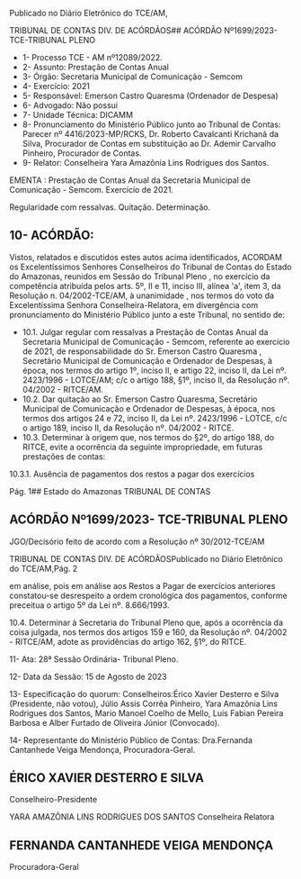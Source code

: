 Publicado  no  Diário  Eletrônico do TCE/AM,

TRIBUNAL DE CONTAS DIV. DE ACÓRDÃOS## ACÓRDÃO Nº1699/2023- TCE-TRIBUNAL PLENO

- 1- Processo TCE - AM nº12089/2022.
- 2- Assunto: Prestação de Contas Anual
- 3- Órgão: Secretaria Municipal de Comunicação - Semcom
- 4- Exercício: 2021
- 5- Responsável: Emerson Castro Quaresma (Ordenador de Despesa)
- 6- Advogado: Não possui
- 7- Unidade Técnica: DICAMM
- 8- Pronunciamento  do  Ministério  Público  junto  ao  Tribunal  de  Contas: Parecer  nº 4416/2023-MP/RCKS, Dr. Roberto Cavalcanti Krichanã da Silva, Procurador de Contas em substituição ao Dr. Ademir Carvalho Pinheiro, Procurador de Contas.
- 9- Relator: Conselheira Yara Amazônia Lins Rodrigues dos Santos.

EMENTA : Prestação de Contas Anual da Secretaria Municipal de Comunicação - Semcom. Exercício de 2021.

Regularidade com ressalvas. Quitação. Determinação.

## 10-  ACÓRDÃO:

Vistos, relatados e discutidos estes autos acima identificados, ACORDAM os Excelentíssimos Senhores Conselheiros do Tribunal de Contas do Estado do Amazonas, reunidos em Sessão do Tribunal Pleno , no exercício da competência atribuída pelos arts. 5º, II e 11, inciso III, alínea 'a', item 3, da Resolução n. 04/2002-TCE/AM, à unanimidade , nos  termos  do  voto  da  Excelentíssima  Senhora  Conselheira-Relatora, em  divergência com pronunciamento do Ministério Público junto a este Tribunal, no sentido de:

- 10.1. Julgar  regular  com  ressalvas a  Prestação  de  Contas  Anual  da Secretaria  Municipal  de  Comunicação  -  Semcom,  referente  ao exercício  de  2021,  de  responsabilidade  do Sr. Emerson  Castro Quaresma ,  Secretário  Municipal  de  Comunicação  e  Ordenador  de Despesas, à época, nos termos do artigo 1º, inciso II,  e  artigo  22, inciso II,  da  Lei  nº.  2423/1996  -  LOTCE/AM; c/c o artigo 188, §1º, inciso II, da Resolução nº. 04/2002 - RITCE/AM.
- 10.2. Dar quitação ao Sr. Emerson Castro Quaresma, Secretário Municipal de Comunicação e Ordenador de Despesas, à época, nos termos dos artigos 24 e 72, inciso II, da Lei nº. 2423/1996 - LOTCE, c/c o artigo 189, inciso II, da Resolução nº. 04/2002 - RITCE.
- 10.3. Determinar à origem que,  nos  termos  do  §2º,  do  artigo  188,  do RITCE,  evite  a  ocorrência  da  seguinte  impropriedade,  em  futuras prestações de contas:

10.3.1. Ausência  de  pagamentos  dos restos  a  pagar  dos  exercícios

Pág. 1## Estado do Amazonas TRIBUNAL DE CONTAS

## ACÓRDÃO Nº1699/2023- TCE-TRIBUNAL PLENO

JGO/Decisório feito de acordo com a Resolução nº 30/2012-TCE/AM

TRIBUNAL DE CONTAS DIV. DE ACÓRDÃOSPublicado  no  Diário  Eletrônico do TCE/AM,Pág. 2

em  análise,  pois  em  análise  aos  Restos  a  Pagar  de  exercícios anteriores constatou-se desrespeito a ordem cronológica dos pagamentos, conforme preceitua o artigo 5º da Lei nº. 8.666/1993.

10.4. Determinar à  Secretaria do Tribunal Pleno que, após a ocorrência da coisa julgada, nos termos dos artigos 159 e 160, da Resolução nº. 04/2002 - RITCE/AM, adote as providências do artigo 162, §1º, do RITCE.

11-  Ata: 28ª Sessão Ordinária- Tribunal Pleno.

12-  Data da Sessão: 15 de Agosto de 2023

13-  Especificação do quorum: Conselheiros:Érico Xavier Desterro e Silva (Presidente, não votou),  Júlio  Assis  Corrêa  Pinheiro,  Yara  Amazônia  Lins  Rodrigues  dos  Santos, Mario  Manoel  Coelho  de  Mello,  Luis  Fabian  Pereira  Barbosa  e  Alber  Furtado  de Oliveira Júnior (Convocado).

14-  Representante do Ministério Público de Contas: Dra.Fernanda Cantanhede Veiga Mendonça, Procuradora-Geral.

## ÉRICO XAVIER DESTERRO E SILVA

Conselheiro-Presidente

YARA AMAZÔNIA LINS RODRIGUES DOS SANTOS Conselheira Relatora

## FERNANDA CANTANHEDE VEIGA MENDONÇA

Procuradora-Geral